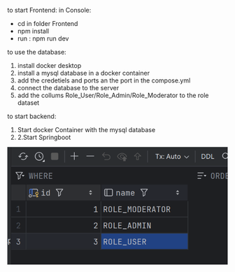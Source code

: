 to start Frontend:
in Console:
  - cd in folder Frontend 
  - npm install
  - run : npm run dev

to use the database:
1. install docker desktop
2. install a mysql database in a docker container
3. add the credetiels and ports an the port in the compose.yml 
4. connect the database to the server
5. add the collums Role_User/Role_Admin/Role_Moderator to the role dataset

to start backend:
1. Start docker Container with the mysql database  
2. 2.Start Springboot




![img.png](img.png)